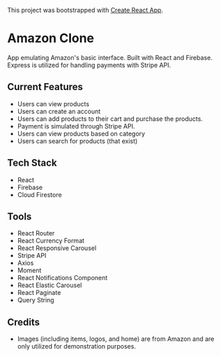This project was bootstrapped with [Create React App](https://github.com/facebook/create-react-app).

# Amazon Clone

App emulating Amazon's basic interface. Built with React and Firebase. Express is utilized for handling payments with Stripe API.

## Current Features
- Users can view products
- Users can create an account
- Users can add products to their cart and purchase the products.
- Payment is simulated through Stripe API.
- Users can view products based on category
- Users can search for products (that exist)

## Tech Stack
- React
- Firebase
- Cloud Firestore

## Tools
- React Router
- React Currency Format
- React Responsive Carousel
- Stripe API
- Axios
- Moment 
- React Notifications Component
- React Elastic Carousel
- React Paginate
- Query String

## Credits
- Images (including items, logos, and home) are from Amazon and are only utilized for demonstration purposes.